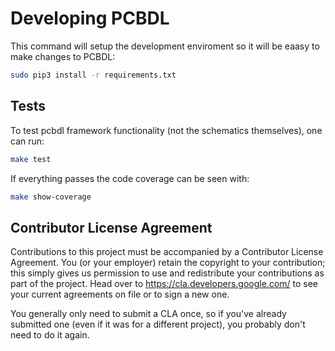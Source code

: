 # Developing PCBDL

This command will setup the development enviroment so it will be eaasy to make changes to PCBDL:
```bash
sudo pip3 install -r requirements.txt
```

## Tests

To test pcbdl framework functionality (not the schematics themselves), one can run:
```bash
make test
```

If everything passes the code coverage can be seen with:
```bash
make show-coverage
```

## Contributor License Agreement

Contributions to this project must be accompanied by a Contributor License
Agreement. You (or your employer) retain the copyright to your contribution;
this simply gives us permission to use and redistribute your contributions as
part of the project. Head over to <https://cla.developers.google.com/> to see
your current agreements on file or to sign a new one.

You generally only need to submit a CLA once, so if you've already submitted one
(even if it was for a different project), you probably don't need to do it
again.
